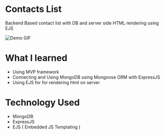 # Contacts List
 Backend Based contact list with DB and server side HTML rendering using EJS 

![Demo GIF](/sample.gif)


# What I learned
- Using MVP framework
- Connecting and Using MongoDB using Mongoose ORM with ExpressJS
- Using EJS for for rendering html on server

# Technology Used
-  MongoDB  
- ExpressJS
- EJS ( Embedded JS Templating )




